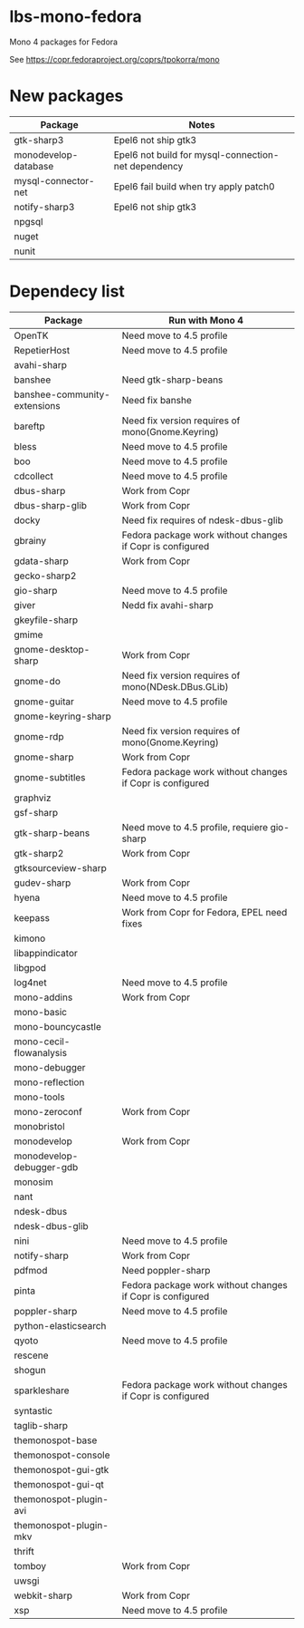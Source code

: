 # lbs-mono-fedora
Mono 4 packages for Fedora

See https://copr.fedoraproject.org/coprs/tpokorra/mono

# New packages
|Package                        |Notes              |
|-------------------------------|-------------------|
|gtk-sharp3                     |Epel6 not ship gtk3|
|monodevelop-database           |Epel6 not build for mysql-connection-net dependency|
|mysql-connector-net            |Epel6 fail build when try apply patch0|
|notify-sharp3                  |Epel6 not ship gtk3|
|npgsql                         | |
|nuget                          | |
|nunit                          | |

# Dependecy list
|Package                        |Run with Mono 4|
|-------------------------------|---------------|
|OpenTK                         |Need move to 4.5 profile|
|RepetierHost                   |Need move to 4.5 profile|
|avahi-sharp                    | |
|banshee                        |Need gtk-sharp-beans|
|banshee-community-extensions   |Need fix banshe|
|bareftp                        |Need fix version requires of mono(Gnome.Keyring)|
|bless                          |Need move to 4.5 profile|
|boo                            |Need move to 4.5 profile|
|cdcollect                      |Need move to 4.5 profile|
|dbus-sharp                     |Work from Copr|
|dbus-sharp-glib                |Work from Copr|
|docky                          |Need fix requires of ndesk-dbus-glib|
|gbrainy                        |Fedora package work without changes if Copr is configured|
|gdata-sharp                    |Work from Copr|
|gecko-sharp2                   | |
|gio-sharp                      |Need move to 4.5 profile|
|giver                          |Nedd fix avahi-sharp |
|gkeyfile-sharp                 | |
|gmime                          | |
|gnome-desktop-sharp            |Work from Copr|
|gnome-do                       |Need fix version requires of mono(NDesk.DBus.GLib)|
|gnome-guitar                   |Need move to 4.5 profile|
|gnome-keyring-sharp            | |
|gnome-rdp                      |Need fix version requires of mono(Gnome.Keyring)|
|gnome-sharp                    |Work from Copr|
|gnome-subtitles                |Fedora package work without changes if Copr is configured|
|graphviz                       | |
|gsf-sharp                      | |
|gtk-sharp-beans                |Need move to 4.5 profile, requiere gio-sharp|
|gtk-sharp2                     |Work from Copr|
|gtksourceview-sharp            | |
|gudev-sharp                    |Work from Copr|
|hyena                          |Need move to 4.5 profile|
|keepass                        |Work from Copr for Fedora, EPEL need fixes|
|kimono                         | |
|libappindicator                | |
|libgpod                        | |
|log4net                        |Need move to 4.5 profile|
|mono-addins                    |Work from Copr|
|mono-basic                     | |
|mono-bouncycastle              | |
|mono-cecil-flowanalysis        | |
|mono-debugger                  | |
|mono-reflection                | |
|mono-tools                     | |
|mono-zeroconf                  |Work from Copr|
|monobristol                    | |
|monodevelop                    |Work from Copr|
|monodevelop-debugger-gdb       | |
|monosim                        | |
|nant                           | |
|ndesk-dbus                     | |
|ndesk-dbus-glib                | |
|nini                           |Need move to 4.5 profile|
|notify-sharp                   |Work from Copr|
|pdfmod                         |Need poppler-sharp|
|pinta                          |Fedora package work without changes if Copr is configured|
|poppler-sharp                  |Need move to 4.5 profile|
|python-elasticsearch           | |
|qyoto                          |Need move to 4.5 profile|
|rescene                        | |
|shogun                         | |
|sparkleshare                   |Fedora package work without changes if Copr is configured|
|syntastic                      | |
|taglib-sharp                   | |
|themonospot-base               | |
|themonospot-console            | |
|themonospot-gui-gtk            | |
|themonospot-gui-qt             | |
|themonospot-plugin-avi         | |
|themonospot-plugin-mkv         | |
|thrift                         | |
|tomboy                         |Work from Copr|
|uwsgi                          | |
|webkit-sharp                   |Work from Copr|
|xsp                            |Need move to 4.5 profile|
